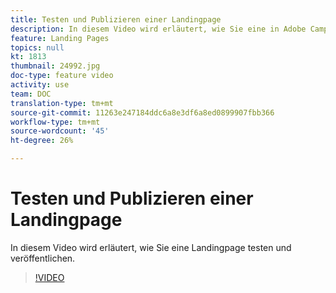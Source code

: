 ```yaml
---
title: Testen und Publizieren einer Landingpage
description: In diesem Video wird erläutert, wie Sie eine in Adobe Campaign Standard erstellte Landingpage testen und veröffentlichen können.
feature: Landing Pages
topics: null
kt: 1813
thumbnail: 24992.jpg
doc-type: feature video
activity: use
team: DOC
translation-type: tm+mt
source-git-commit: 11263e247184ddc6a8e3df6a8ed0899907fbb366
workflow-type: tm+mt
source-wordcount: '45'
ht-degree: 26%

---
```



# Testen und Publizieren einer Landingpage

In diesem Video wird erläutert, wie Sie eine Landingpage testen und veröffentlichen.

>[!VIDEO](https://video.tv.adobe.com/v/24092?quality=12)
